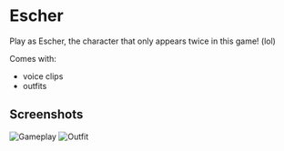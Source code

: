 # Escher
Play as Escher, the character that only appears twice in this game! (lol)

Comes with:
 - voice clips
 - outfits

## Screenshots

![Gameplay](https://images.gamebanana.com/img/ss/mods/64faba8410ebb.jpg)
![Outfit](https://images.gamebanana.com/img/ss/mods/64faba8963caa.jpg)
